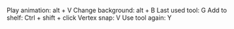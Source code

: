 Play animation: alt + V
Change background: alt + B
Last used tool: G
Add to shelf: Ctrl + shift + click
Vertex snap: V
Use tool again: Y
